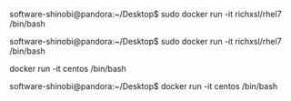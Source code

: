 software-shinobi@pandora:~/Desktop$ sudo docker run -it richxsl/rhel7 /bin/bash

software-shinobi@pandora:~/Desktop$ sudo docker run -it richxsl/rhel7 /bin/bash

docker run -it centos /bin/bash

software-shinobi@pandora:~/Desktop$ docker run -it centos /bin/bash


